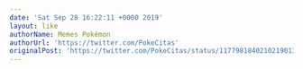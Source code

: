```yaml
---
date: 'Sat Sep 28 16:22:11 +0000 2019'
layout: like
authorName: Memes Pokémon
authorUrl: 'https://twitter.com/PokeCitas'
originalPost: 'https://twitter.com/PokeCitas/status/1177981840210219013'
---
```

